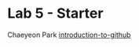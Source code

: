 # Lab 5 - Starter
Chaeyeon Park
[introduction-to-github](https://github.com/ChayPark/introduction-to-github/tree/main)
